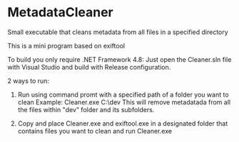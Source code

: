 # MetadataCleaner
Small executable that cleans metadata from all files in a specified directory

This is a mini program based on exiftool

To build you only require .NET Framework 4.8:
Just open the Cleaner.sln file with Visual Studio and build with Release configuration.

2 ways to run:

1. Run using command promt with a specified path of a folder you want to clean
Example:
Cleaner.exe C:\dev
This will remove metadatada from all the files within "dev" folder and its subfolders.

2. Copy and place Cleaner.exe and exiftool.exe in a designated folder that contains files you want to clean and run Cleaner.exe
